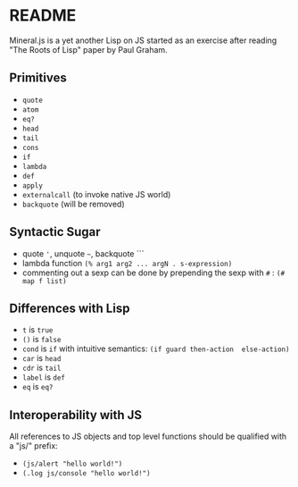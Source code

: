 # README

Mineral.js is a yet another Lisp on JS started as an exercise after reading "The Roots of Lisp" paper by Paul Graham.

## Primitives

 - `quote`
 - `atom`
 - `eq?`
 - `head`
 - `tail`
 - `cons`
 - `if`
 - `lambda`
 - `def`
 - `apply`
 - `externalcall` (to invoke native JS world)
 - `backquote` (will be removed)

## Syntactic Sugar

 - quote `'`, unquote `~`, backquote `\``
 - lambda function `(% arg1 arg2 ... argN . s-expression)`
 - commenting out a sexp can be done by prepending the sexp with `#` : `(# map f list)`

## Differences with Lisp

 - `t` is `true`
 - `()` is `false`
 - `cond` is `if` with intuitive semantics: `(if guard then-action  else-action)`
 - `car` is `head`
 - `cdr` is `tail`
 - `label` is `def`
 - `eq` is `eq?`

## Interoperability with JS

All references to JS objects and top level functions should be qualified with a "js/" prefix:
 - `(js/alert "hello world!")`
 - `(.log js/console "hello world!")`
